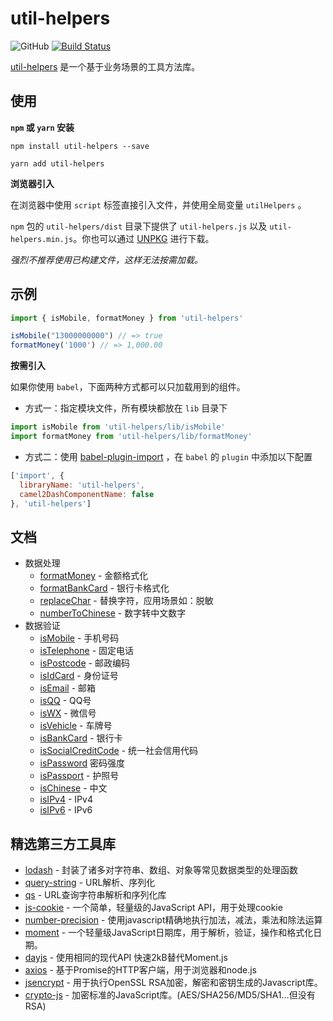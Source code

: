 # util-helpers

![GitHub](https://img.shields.io/github/license/doly-dev/util-helpers.svg)
[![Build Status](https://travis-ci.org/doly-dev/util-helpers.svg?branch=master)](https://travis-ci.org/doly-dev/util-helpers)

[util-helpers](https://doly-dev.github.io/util-helpers/index.html) 是一个基于业务场景的工具方法库。

## 使用

**`npm` 或 `yarn` 安装**

```shell
npm install util-helpers --save
```

```shell
yarn add util-helpers
```

**浏览器引入**

在浏览器中使用 `script` 标签直接引入文件，并使用全局变量 `utilHelpers` 。

`npm` 包的 `util-helpers/dist` 目录下提供了 `util-helpers.js` 以及 `util-helpers.min.js`。你也可以通过 [UNPKG](https://unpkg.com/util-helpers@latest/dist/) 进行下载。

*强烈不推荐使用已构建文件，这样无法按需加载。*

## 示例

```javascript
import { isMobile, formatMoney } from 'util-helpers'

isMobile("13000000000") // => true
formatMoney('1000') // => 1,000.00
```

**按需引入**

如果你使用 `babel`，下面两种方式都可以只加载用到的组件。

- 方式一：指定模块文件，所有模块都放在 `lib` 目录下

```javascript
import isMobile from 'util-helpers/lib/isMobile'
import formatMoney from 'util-helpers/lib/formatMoney'
```

- 方式二：使用 [babel-plugin-import](https://github.com/ant-design/babel-plugin-import) ，在 `babel` 的 `plugin` 中添加以下配置

```javascript
['import', { 
  libraryName: 'util-helpers', 
  camel2DashComponentName: false
}, 'util-helpers']
```

## 文档

- 数据处理
    - [formatMoney](https://doly-dev.github.io/util-helpers/module-Processor.html#.formatMoney) - 金额格式化
    - [formatBankCard](https://doly-dev.github.io/util-helpers/module-Processor.html#.formatBankCard) - 银行卡格式化
    - [replaceChar](https://doly-dev.github.io/util-helpers/module-Processor.html#.replaceChar) - 替换字符，应用场景如：脱敏
    - [numberToChinese](https://doly-dev.github.io/util-helpers/module-Processor.html#.numberToChinese) - 数字转中文数字
- 数据验证
    - [isMobile](https://doly-dev.github.io/util-helpers/module-Validator.html#.isMobile) - 手机号码
    - [isTelephone](https://doly-dev.github.io/util-helpers/module-Validator.html#.isTelephone) - 固定电话
    - [isPostcode](https://doly-dev.github.io/util-helpers/module-Validator.html#.isPostcode) - 邮政编码
    - [isIdCard](https://doly-dev.github.io/util-helpers/module-Validator.html#.isIdCard) - 身份证号
    - [isEmail](https://doly-dev.github.io/util-helpers/module-Validator.html#.isEmail) - 邮箱
    - [isQQ](https://doly-dev.github.io/util-helpers/module-Validator.html#.isQQ) - QQ号
    - [isWX](https://doly-dev.github.io/util-helpers/module-Validator.html#.isWX) - 微信号
    - [isVehicle](https://doly-dev.github.io/util-helpers/module-Validator.html#.isVehicle) - 车牌号
    - [isBankCard](https://doly-dev.github.io/util-helpers/module-Validator.html#.isBankCard) - 银行卡
    - [isSocialCreditCode](https://doly-dev.github.io/util-helpers/module-Validator.html#.isSocialCreditCode) - 统一社会信用代码
    - [isPassword](https://doly-dev.github.io/util-helpers/module-Validator.html#.isPassword) 密码强度
    - [isPassport](https://doly-dev.github.io/util-helpers/module-Validator.html#.isPassport) - 护照号
    - [isChinese](https://doly-dev.github.io/util-helpers/module-Validator.html#.isChinese) - 中文
    - [isIPv4](https://doly-dev.github.io/util-helpers/module-Validator.html#.isIPv4) - IPv4
    - [isIPv6](https://doly-dev.github.io/util-helpers/module-Validator.html#.isIPv6) - IPv6

## 精选第三方工具库

- [lodash](https://www.npmjs.com/package/lodash) - 封装了诸多对字符串、数组、对象等常见数据类型的处理函数
- [query-string](https://www.npmjs.com/package/query-string) - URL解析、序列化
- [qs](https://www.npmjs.com/package/qs) - URL查询字符串解析和序列化库
- [js-cookie](https://www.npmjs.com/package/js-cookie) - 一个简单，轻量级的JavaScript API，用于处理cookie
- [number-precision](https://www.npmjs.com/package/number-precision) - 使用javascript精确地执行加法，减法，乘法和除法运算
- [moment](https://www.npmjs.com/package/moment) - 一个轻量级JavaScript日期库，用于解析，验证，操作和格式化日期。
- [dayjs](https://www.npmjs.com/package/dayjs) - 使用相同的现代API 快速2kB替代Moment.js
- [axios](https://www.npmjs.com/package/axios) - 基于Promise的HTTP客户端，用于浏览器和node.js
- [jsencrypt](https://www.npmjs.com/package/jsencrypt) - 用于执行OpenSSL RSA加密，解密和密钥生成的Javascript库。
- [crypto-js](https://www.npmjs.com/package/crypto-js) - 加密标准的JavaScript库。(AES/SHA256/MD5/SHA1...但没有RSA)



